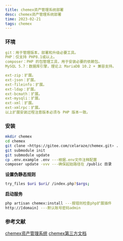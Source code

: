 ```yaml
---
title: chemex资产管理系统部署
desc: chemex资产管理系统部署
time: 2023-02-21
tags: chemex
---
```


### 环境

```yaml
git：用于管理版本，部署和升级必要工具。
PHP：仅支持 PHP8.1或以上。
composer：PHP 的包管理工具，用于安装必要的依赖包。
MySQL 5.7：数据库引擎，理论上 MariaDB 10.2 + 兼容支持。

ext-zip：扩展。
ext-json：扩展。
ext-fileinfo：扩展。
ext-ldap：扩展。
ext-bcmath：扩展。
ext-mysqli：扩展。
ext-xml：扩展。
ext-xmlrpc：扩展。
以上扩展安装过程注意版本必须与 PHP 版本一致。
```

### 安装

```bash
mkdir chemex
cd chemex
git clone <https://gitee.com/celaraze/chemex.git> .
git submodule init
git submodule update
cp .env.example .env ---根据.env文件注释配置
composer update -vvv ---确保起始路径在 /public 目录
```

**设置伪静态规则**

```bash
try_files $uri $uri/ /index.php?$args;
```

**启动服务**

```bash
php artisan chemex:install ---报错则检查php扩展插件
http://[domain] ---默认账号密码admin
```

### 参考文献
[chemex资产管理系统](https://github.com/celaraze/chemex)
[chemex第三方文档](https://www.yuque.com/xpesir/chemexdocs)